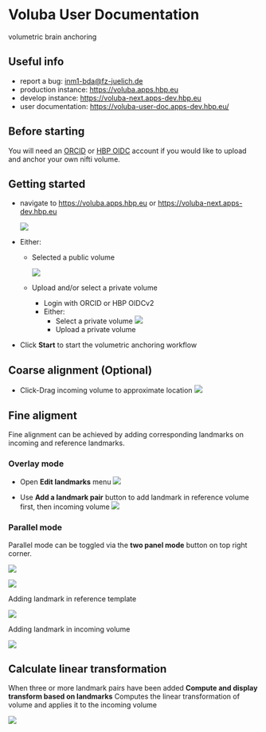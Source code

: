 # Voluba User Documentation

volumetric brain anchoring

## Useful info

- report a bug: <inm1-bda@fz-juelich.de>
- production instance: <https://voluba.apps.hbp.eu>
- develop instance: <https://voluba-next.apps-dev.hbp.eu>
- user documentation: <https://voluba-user-doc.apps-dev.hbp.eu/>
<!-- - github repository: <https://github.com/fzj-inm1-bda/landmark-reg> -->

## Before starting

You will need an [ORCID](https://orcid.org/) or [HBP OIDC](https://wiki.humanbrainproject.eu) account if you would like to upload and anchor your own nifti volume.

## Getting started

- navigate to <https://voluba.apps.hbp.eu> or <https://voluba-next.apps-dev.hbp.eu>

  [![](images/home.png)](images/home.png)

- Either:
  - Selected a public volume

    [![](images/public_volumes.png)](images/public_volumes.png)

  - Upload and/or select a private volume
    - Login with ORCID or HBP OIDCv2
    - Either:
      - Select a private volume
        [![](images/select_private_volume.png)](images/select_private_volume.png)
      - Upload a private volume

- Click **Start** to start the volumetric anchoring workflow

## Coarse alignment (Optional)

- Click-Drag incoming volume to approximate location
  [![](images/drag_drop_voluba_f10.gif)](images/drag_drop_voluba_f10.gif)



## Fine aligment

Fine alignment can be achieved by adding corresponding landmarks on incoming and reference landmarks. 

### Overlay mode

- Open **Edit landmarks** menu
  [![](images/edit_landmark_btn.png)](images/edit_landmark_btn.png)

- Use **Add a landmark pair** button to add landmark in reference volume first, then incoming volume
  [![](images/add_landmark_pair_btn.png)](images/add_landmark_pair_btn.png)

### Parallel mode

Parallel mode can be toggled via the **two panel mode** button on top right corner.

[![](images/parallel_mode_btn.png)](images/parallel_mode_btn.png)

[![](images/parallel_mode.png)](images/parallel_mode.png)

Adding landmark in reference template

[![](images/adding_lm_parallelmode_1.png)](images/adding_lm_parallelmode_1.png)

Adding landmark in incoming volume

[![](images/adding_lm_parallelmode_2.png)](images/adding_lm_parallelmode_2.png)

## Calculate linear transformation

When three or more landmark pairs have been added **Compute and display transform based on landmarks** Computes the linear transformation of volume and applies it to the incoming volume

[![](images/calculate_transformation_f10.gif)](images/calculate_transformation_f10.gif)
